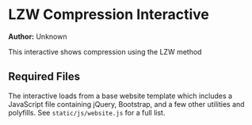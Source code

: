 # LZW Compression Interactive

**Author:** Unknown

This interactive shows compression using the LZW method

## Required Files

The interactive loads from a base website template which includes a JavaScript file containing jQuery, Bootstrap, and a few other utilities and polyfills.
See `static/js/website.js` for a full list.